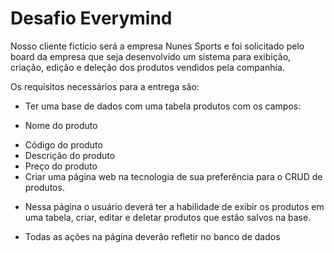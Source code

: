 
# Desafio Everymind

Nosso cliente fictício será a empresa Nunes Sports e foi
solicitado pelo board da empresa que seja desenvolvido
um sistema para exibição, criação, edição e deleção dos
produtos vendidos pela companhia.

Os requisitos necessários para a entrega são:

+ Ter uma base de dados com uma tabela produtos com
os campos:
* Nome do produto
+ Código do produto
+ Descrição do produto
+ Preço do produto
+ Criar uma página web na tecnologia de sua preferência
para o CRUD de produtos.

* Nessa página o usuário deverá ter a habilidade de
exibir os produtos em uma tabela, criar, editar e deletar
produtos que estão salvos na base.

* Todas as ações na página deverão refletir no banco de
dados



